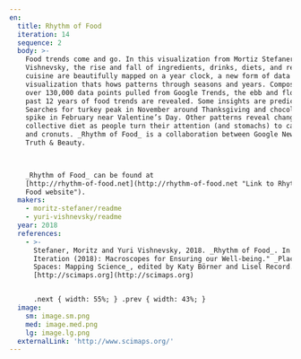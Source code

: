 ```yaml
---
en:
  title: Rhythm of Food
  iteration: 14
  sequence: 2
  body: >-
    Food trends come and go. In this visualization from Mortiz Stefaner and Yuri
    Vishnevsky, the rise and fall of ingredients, drinks, diets, and regional
    cuisine are beautifully mapped on a year clock, a new form of data
    visualization thats hows patterns through seasons and years. Composed of
    over 130,000 data points pulled from Google Trends, the ebb and flow of the
    past 12 years of food trends are revealed. Some insights are predictable.
    Searches for turkey peak in November around Thanksgiving and chocolate has a
    spike in February near Valentine’s Day. Other patterns reveal changes in our
    collective diet as people turn their attention (and stomachs) to cauliflower
    and cronuts. _Rhythm of Food_ is a collaboration between Google News Lab and
    Truth & Beauty.

      

    _Rhythm of Food_ can be found at
    [http://rhythm-of-food.net](http://rhythm-of-food.net "Link to Rhythm of
    Food website").
  makers:
    - moritz-stefaner/readme
    - yuri-vishnevsky/readme
  year: 2018
  references:
    - >-
      Stefaner, Moritz and Yuri Vishnevsky, 2018. _Rhythm of Food_. In “14th
      Iteration (2018): Macroscopes for Ensuring our Well-being." _Places &
      Spaces: Mapping Science_, edited by Katy Börner and Lisel Record.
      [http://scimaps.org](http://scimaps.org)


      .next { width: 55%; } .prev { width: 43%; }
  image:
    sm: image.sm.png
    med: image.med.png
    lg: image.lg.png
  externalLink: 'http://www.scimaps.org/'
---
```


